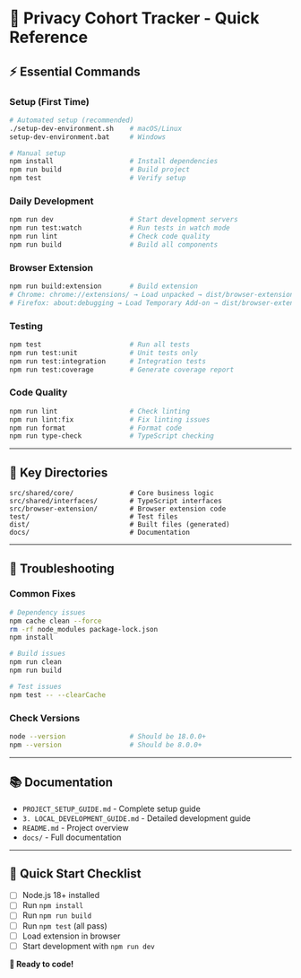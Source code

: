 # 🚀 Privacy Cohort Tracker - Quick Reference

## ⚡ **Essential Commands**

### **Setup (First Time)**
```bash
# Automated setup (recommended)
./setup-dev-environment.sh    # macOS/Linux
setup-dev-environment.bat     # Windows

# Manual setup
npm install                   # Install dependencies
npm run build                 # Build project
npm test                      # Verify setup
```

### **Daily Development**
```bash
npm run dev                   # Start development servers
npm run test:watch            # Run tests in watch mode
npm run lint                  # Check code quality
npm run build                 # Build all components
```

### **Browser Extension**
```bash
npm run build:extension       # Build extension
# Chrome: chrome://extensions/ → Load unpacked → dist/browser-extension
# Firefox: about:debugging → Load Temporary Add-on → dist/browser-extension/manifest.json
```

### **Testing**
```bash
npm test                      # Run all tests
npm run test:unit             # Unit tests only
npm run test:integration      # Integration tests
npm run test:coverage         # Generate coverage report
```

### **Code Quality**
```bash
npm run lint                  # Check linting
npm run lint:fix              # Fix linting issues
npm run format                # Format code
npm run type-check            # TypeScript checking
```

---

## 📁 **Key Directories**

```
src/shared/core/              # Core business logic
src/shared/interfaces/        # TypeScript interfaces  
src/browser-extension/        # Browser extension code
test/                         # Test files
dist/                         # Built files (generated)
docs/                         # Documentation
```

---

## 🔧 **Troubleshooting**

### **Common Fixes**
```bash
# Dependency issues
npm cache clean --force
rm -rf node_modules package-lock.json
npm install

# Build issues
npm run clean
npm run build

# Test issues
npm test -- --clearCache
```

### **Check Versions**
```bash
node --version                # Should be 18.0.0+
npm --version                 # Should be 8.0.0+
```

---

## 📚 **Documentation**

- `PROJECT_SETUP_GUIDE.md` - Complete setup guide
- `3. LOCAL_DEVELOPMENT_GUIDE.md` - Detailed development guide
- `README.md` - Project overview
- `docs/` - Full documentation

---

## 🎯 **Quick Start Checklist**

- [ ] Node.js 18+ installed
- [ ] Run `npm install`
- [ ] Run `npm run build`
- [ ] Run `npm test` (all pass)
- [ ] Load extension in browser
- [ ] Start development with `npm run dev`

**🎉 Ready to code!**